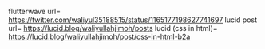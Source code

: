 flutterwave url=  https://twitter.com/waliyul35188515/status/1165177198627741697
lucid post url= https://lucid.blog/waliyullahjimoh/posts
lucid (css in html)= https://lucid.blog/waliyullahjimoh/post/css-in-html-b2a
